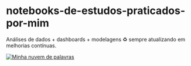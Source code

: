# notebooks-de-estudos-praticados-por-mim
Análises de dados + dashboards +  modelagens ♻ sempre atualizando em melhorias contínuas. 

<a href="https://github.com/EricOliveira17/EricOliveira17/blob/master/WordCloud.png" target="_blank">
  <img src="https://github.com/EricOliveira17/EricOliveira17/blob/master/WordCloud.png" alt="Minha nuvem de palavras">
</a>
